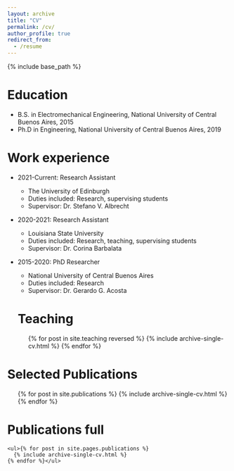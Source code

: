 ```yaml
---
layout: archive
title: "CV"
permalink: /cv/
author_profile: true
redirect_from:
  - /resume
---
```


{% include base_path %}

Education
======
* B.S. in Electromechanical Engineering, National University of Central Buenos Aires, 2015
* Ph.D in Engineering, National University of Central Buenos Aires, 2019

Work experience
======
* 2021-Current: Research Assistant
  * The University of Edinburgh
  * Duties included: Research, supervising students
  * Supervisor: Dr. Stefano V. Albrecht

* 2020-2021: Research Assistant
  * Louisiana State University
  * Duties included: Research, teaching, supervising students
  * Supervisor: Dr. Corina Barbalata

* 2015-2020: PhD Researcher
  * National University of Central Buenos Aires
  * Duties included: Research
  * Supervisor: Dr. Gerardo G. Acosta

  Teaching
  ======
    <ul>{% for post in site.teaching  reversed  %}
      {% include archive-single-cv.html %}
    {% endfor %}</ul>

Selected Publications
======
  <ul>{% for post in site.publications %}
    {% include archive-single-cv.html %}
  {% endfor %}</ul>


  Publications full
  ======
    <ul>{% for post in site.pages.publications %}
      {% include archive-single-cv.html %}
    {% endfor %}</ul>

